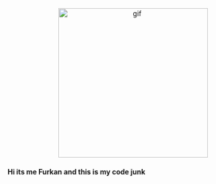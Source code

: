   <div style="text-align: center">
    <img src="https://media.giphy.com/media/iIqmM5tTjmpOB9mpbn/giphy.gif"  alt="gif" width="300">
  </div>
  <h4>Hi its me Furkan and this is my code junk</h4>
